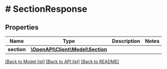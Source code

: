 # # SectionResponse

## Properties

Name | Type | Description | Notes
------------ | ------------- | ------------- | -------------
**section** | [**\OpenAPI\Client\Model\Section**](Section.md) |  |

[[Back to Model list]](../../README.md#models) [[Back to API list]](../../README.md#endpoints) [[Back to README]](../../README.md)
